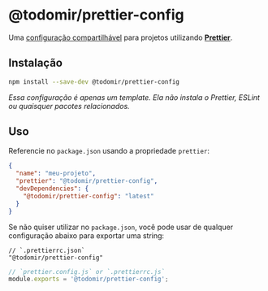 # @todomir/prettier-config

Uma [configuração compartilhável](https://prettier.io/docs/en/configuration.html#sharing-configurations)
para projetos utilizando **[Prettier](https://prettier.io)**.

## Instalação

```bash
npm install --save-dev @todomir/prettier-config
```

_Essa configuração é apenas um template. Ela não instala o Prettier, ESLint ou quaisquer pacotes relacionados._

## Uso

Referencie no `package.json` usando a propriedade `prettier`:

```json
{
  "name": "meu-projeto",
  "prettier": "@todomir/prettier-config",
  "devDependencies": {
    "@todomir/prettier-config": "latest"
  }
}
```

Se não quiser utilizar no `package.json`, você pode usar de qualquer configuração abaixo para exportar uma string:

```jsonc
// `.prettierrc.json`
"@todomir/prettier-config"
```

```javascript
// `prettier.config.js` or `.prettierrc.js`
module.exports = '@todomir/prettier-config';
```

